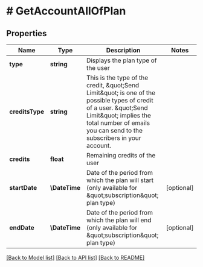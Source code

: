 # # GetAccountAllOfPlan

## Properties

Name | Type | Description | Notes
------------ | ------------- | ------------- | -------------
**type** | **string** | Displays the plan type of the user |
**creditsType** | **string** | This is the type of the credit, \&quot;Send Limit\&quot; is one of the possible types of credit of a user. \&quot;Send Limit\&quot; implies the total number of emails you can send to the subscribers in your account. |
**credits** | **float** | Remaining credits of the user |
**startDate** | **\DateTime** | Date of the period from which the plan will start (only available for \&quot;subscription\&quot; plan type) | [optional]
**endDate** | **\DateTime** | Date of the period from which the plan will end (only available for \&quot;subscription\&quot; plan type) | [optional]

[[Back to Model list]](../../README.md#models) [[Back to API list]](../../README.md#endpoints) [[Back to README]](../../README.md)
